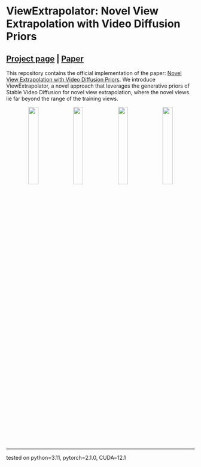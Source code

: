 # ViewExtrapolator: Novel View Extrapolation with Video Diffusion Priors

## [Project page](https://kunhao-liu.github.io/ViewExtrapolator/) |  [Paper]()

This repository contains the official implementation of the paper: [Novel View Extrapolation with Video Diffusion Priors](). We introduce ViewExtrapolator, a novel approach that leverages the generative priors of Stable Video Diffusion for novel view extrapolation, where the novel views lie far beyond the range of the training views.

<p float="left" align="center">
  <img src="https://kunhao-liu.github.io/ViewExtrapolator/assets/images/ninjabike.gif" width="23%" />
  <img src="https://kunhao-liu.github.io/ViewExtrapolator/assets/images/orchid.gif" width="23%" /> 
  <img src="https://kunhao-liu.github.io/ViewExtrapolator/assets/images/caterpillar.gif" width="23%" />
  <img src="https://kunhao-liu.github.io/ViewExtrapolator/assets/images/hike.gif" width="23%">
</p>

---



tested on python=3.11, pytorch=2.1.0, CUDA=12.1